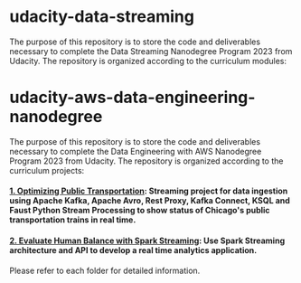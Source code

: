 # udacity-data-streaming
The purpose of this repository is to store the code and deliverables necessary to complete the Data Streaming Nanodegree Program 2023 from Udacity. The repository is organized according to the curriculum modules:

# udacity-aws-data-engineering-nanodegree

The purpose of this repository is to store the code and deliverables necessary to complete the Data Engineering with AWS Nanodegree Program 2023 from Udacity. The repository is organized according to the curriculum projects:

#### [1. Optimizing Public Transportation](https://github.com/mcanabrava/udacity-data-streaming): Streaming project for data ingestion using Apache Kafka, Apache Avro, Rest Proxy, Kafka Connect, KSQL and Faust Python Stream Processing to show status of Chicago's public transportation trains in real time.

#### [2. Evaluate Human Balance with Spark Streaming](https://github.com/mcanabrava/udacity-data-streaming): Use Spark Streaming architecture and API to develop a real time analytics application.

Please refer to each folder for detailed information.
